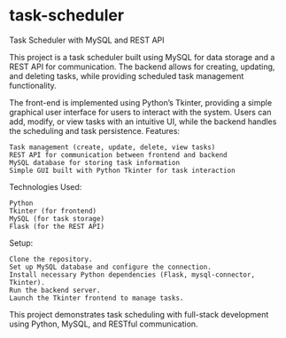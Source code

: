 # task-scheduler
Task Scheduler with MySQL and REST API

This project is a task scheduler built using MySQL for data storage and a REST API for communication. The backend allows for creating, updating, and deleting tasks, while providing scheduled task management functionality.

The front-end is implemented using Python’s Tkinter, providing a simple graphical user interface for users to interact with the system. Users can add, modify, or view tasks with an intuitive UI, while the backend handles the scheduling and task persistence.
Features:

    Task management (create, update, delete, view tasks)
    REST API for communication between frontend and backend
    MySQL database for storing task information
    Simple GUI built with Python Tkinter for task interaction

Technologies Used:

    Python
    Tkinter (for frontend)
    MySQL (for task storage)
    Flask (for the REST API)

Setup:

    Clone the repository.
    Set up MySQL database and configure the connection.
    Install necessary Python dependencies (Flask, mysql-connector, Tkinter).
    Run the backend server.
    Launch the Tkinter frontend to manage tasks.

This project demonstrates task scheduling with full-stack development using Python, MySQL, and RESTful communication.

